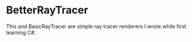 # BetterRayTracer
This and BasicRayTracer are simple ray tracer renderers I wrote while first learning C#.
